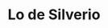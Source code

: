 ---
title: "Lo de Silverio"
url: /ciudad-autonoma-de-buenos-aires/lo-de-silverio/
shop: hardware
---